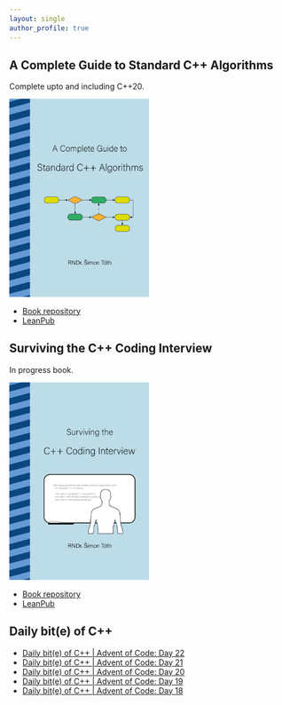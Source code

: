 ```yaml
---
layout: single
author_profile: true
---
```


## A Complete Guide to Standard C++ Algorithms

Complete upto and including C++20.

[<img src="assets/images/book_algorithms_cover.png" width="50%">](https://leanpub.com/cpp-algorithms-guide)

- [Book repository](https://github.com/HappyCerberus/book-cpp-algorithms)
- [LeanPub](https://leanpub.com/cpp-algorithms-guide)

## Surviving the C++ Coding Interview

In progress book.

[<img src="assets/images/book_coding_interview_cover.png" width="50%">](https://leanpub.com/cpp-coding-interview)

- [Book repository](https://leanpub.com/cpp-coding-interview)
- [LeanPub](https://leanpub.com/cpp-coding-interview)

## Daily bit(e) of C++

<ul>
<!-- SUBSTACK:START --><li><a href="https://simontoth.substack.com/p/daily-bite-of-c-advent-of-code-day-13d">Daily bit&lpar;e&rpar; of C++ | Advent of Code: Day 22</a></li><li><a href="https://simontoth.substack.com/p/daily-bite-of-c-advent-of-code-day-f73">Daily bit&lpar;e&rpar; of C++ | Advent of Code: Day 21</a></li><li><a href="https://simontoth.substack.com/p/daily-bite-of-c-advent-of-code-day-290">Daily bit&lpar;e&rpar; of C++ | Advent of Code: Day 20</a></li><li><a href="https://simontoth.substack.com/p/daily-bite-of-c-advent-of-code-day-4ea">Daily bit&lpar;e&rpar; of C++ | Advent of Code: Day 19</a></li><li><a href="https://simontoth.substack.com/p/daily-bite-of-c-advent-of-code-day-e9d">Daily bit&lpar;e&rpar; of C++ | Advent of Code: Day 18</a></li><!-- SUBSTACK:END -->
</ul>